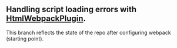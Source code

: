 ## Handling script loading errors with [HtmlWebpackPlugin](https://github.com/jantimon/html-webpack-plugin).

This branch reflects the state of the repo after configuring webpack (starting point).
